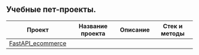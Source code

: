 ## Учебные пет-проекты.

| Проект | Название проекта | Описание | Стек и методы |
| --- | --- | --- | --- |
| [FastAPI_ecommerce](https://github.com/Rust-it/FastAPI_ecommerce) |  |  |  |
